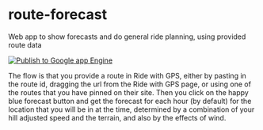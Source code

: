 # route-forecast
Web app to show forecasts and do general ride planning, using provided route data

[![Publish to Google app Engine](https://github.com/bfkeinberg/route-forecast/actions/workflows/main.yml/badge.svg)](https://github.com/bfkeinberg/route-forecast/actions/workflows/main.yml)

The flow is that you provide a route in Ride with GPS, either by pasting in the route id, dragging the url from the Ride with GPS page, or
using one of the routes that you have pinned on their site. 
Then you click on the happy blue forecast button and get the forecast for each hour (by default) for the location that 
you will be in at the time, determined by a combination of your hill adjusted speed and the terrain, and also by the effects of wind.
